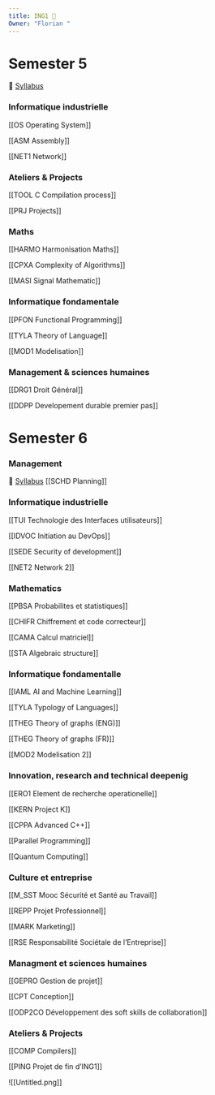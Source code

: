 ```yaml
---
title: ING1 👑
Owner: "Florian "
---
```

# Semester 5
📄 [Syllabus](https://epitafr.sharepoint.com/sites/EPITAscolarites/SiteAssets/Forms/AllItems.aspx?id=%2Fsites%2FEPITAscolarites%2FSiteAssets%2FSitePages%2FPromo%2D2026%2FSyllabus%2DS5%2Epdf&parent=%2Fsites%2FEPITAscolarites%2FSiteAssets%2FSitePages%2FPromo%2D2026)
### Informatique industrielle
[[OS Operating System]]

[[ASM Assembly]]

[[NET1 Network]]

### Ateliers & Projects
[[TOOL C Compilation process]]

[[PRJ Projects]]

### Maths
[[HARMO Harmonisation Maths]]

[[CPXA Complexity of Algorithms]]

[[MASI Signal Mathematic]]

  
### Informatique fondamentale
[[PFON Functional Programming]]

[[TYLA Theory of Language]]

[[MOD1 Modelisation]]

### Management & sciences humaines
[[DRG1 Droit Général]]

[[DDPP Developement durable premier pas]]

# Semester 6
### Management
📄 [Syllabus](https://epitafr.sharepoint.com/:b:/r/sites/EPITAscolarites/SiteAssets/SitePages/Promo-2026/2026_Syllabus-S6.pdf?csf=1&web=1&e=z0jNNZ)
[[SCHD Planning]]

### Informatique industrielle
[[TUI Technologie des Interfaces utilisateurs]]

[[IDVOC Initiation au DevOps]]

[[SEDE Security of development]]

[[NET2 Network 2]]

### Mathematics
[[PBSA Probabilites et statistiques]]

[[CHIFR Chiffrement et code correcteur]]

[[CAMA Calcul matriciel]]

[[STA Algebraic structure]]

### Informatique fondamentalle
[[IAML AI and Machine Learning]]

[[TYLA Typology of Languages]]

[[THEG Theory of graphs (ENG)]]

[[THEG Theory of graphs (FR)]]

[[MOD2 Modelisation 2]]

### Innovation, research and technical deepenig
[[ERO1 Element de recherche operationelle]]

[[KERN Project K]]

[[CPPA Advanced C++]]

[[Parallel Programming]]

[[Quantum Computing]]

### Culture et entreprise
[[M_SST Mooc Sécurité et Santé au Travail]]

[[REPP Projet Professionnel]]

[[MARK Marketing]]

[[RSE Responsabilité Sociétale de l’Entreprise]]

### Managment et sciences humaines
[[GEPRO Gestion de projet]]

[[CPT Conception]]

[[ODP2CO Développement des soft skills de collaboration]]

### Ateliers & Projects
[[COMP Compilers]]

[[PING Projet de fin d’ING1]]

  
![[Untitled.png]]

